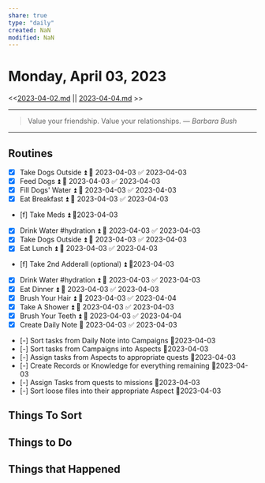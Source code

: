 ```yaml
---
share: true
type: "daily"
created: NaN 
modified: NaN
---
```

# Monday, April 03, 2023
<<[2023-04-02.md](./2023-04-02.md) || [2023-04-04.md](./2023-04-04.md) >>

---

> Value your friendship. Value your relationships.
> — <cite>Barbara Bush</cite>

---

## Routines
- [x] Take Dogs Outside ⏫ 📅 2023-04-03 ✅ 2023-04-03
- [x] Feed Dogs ⏫ 📅 2023-04-03 ✅ 2023-04-03
- [x] Fill Dogs' Water ⏫ 📅 2023-04-03 ✅ 2023-04-03
- [x] Eat Breakfast ⏫ 📅 2023-04-03 ✅ 2023-04-03
- [f] Take Meds ⏫  📆2023-04-03
- [x] Drink Water #hydration ⏫ 📅 2023-04-03 ✅ 2023-04-03
- [x] Take Dogs Outside ⏫ 📅 2023-04-03 ✅ 2023-04-03
- [x] Eat Lunch ⏫ 📅 2023-04-03 ✅ 2023-04-03
- [f] Take 2nd Adderall (optional) ⏫  📆2023-04-03
- [x] Drink Water #hydration ⏫ 📅 2023-04-03 ✅ 2023-04-03
- [x] Eat Dinner ⏫ 📅 2023-04-03 ✅ 2023-04-03
- [x] Brush Your Hair ⏫ 📅 2023-04-03 ✅ 2023-04-04
- [x] Take A Shower ⏫ 📅 2023-04-03 ✅ 2023-04-03
- [x] Brush Your Teeth ⏫ 📅 2023-04-03 ✅ 2023-04-04
- [x] Create Daily Note 📅 2023-04-03 ✅ 2023-04-03
- [-] Sort tasks from Daily Note into Campaigns 📆2023-04-03
- [-] Sort tasks from Campaigns into Aspects 📆2023-04-03
- [-] Assign tasks from Aspects to appropriate quests 📆2023-04-03
- [-] Create Records or Knowledge for everything remaining 📆2023-04-03
- [-] Assign Tasks from quests to missions 📆2023-04-03
- [-] Sort loose files into their appropriate Aspect 📆2023-04-03


## Things To Sort

## Things to Do









## Things that Happened
